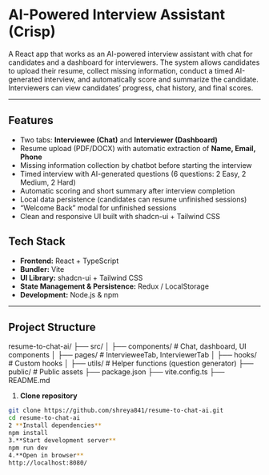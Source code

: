 
# AI-Powered Interview Assistant (Crisp)

A React app that works as an AI-powered interview assistant with chat for candidates and a dashboard for interviewers. The system allows candidates to upload their resume, collect missing information, conduct a timed AI-generated interview, and automatically score and summarize the candidate. Interviewers can view candidates’ progress, chat history, and final scores.

---

## Features

- Two tabs: **Interviewee (Chat)** and **Interviewer (Dashboard)**
- Resume upload (PDF/DOCX) with automatic extraction of **Name, Email, Phone**
- Missing information collection by chatbot before starting the interview
- Timed interview with AI-generated questions (6 questions: 2 Easy, 2 Medium, 2 Hard)
- Automatic scoring and short summary after interview completion
- Local data persistence (candidates can resume unfinished sessions)
- “Welcome Back” modal for unfinished sessions
- Clean and responsive UI built with shadcn-ui + Tailwind CSS



## Tech Stack

- **Frontend:** React + TypeScript  
- **Bundler:** Vite  
- **UI Library:** shadcn-ui + Tailwind CSS  
- **State Management & Persistence:** Redux / LocalStorage  
- **Development:** Node.js & npm

---

## Project Structure

resume-to-chat-ai/
├── src/
│ ├── components/ # Chat, dashboard, UI components
│ ├── pages/ # IntervieweeTab, InterviewerTab
│ ├── hooks/ # Custom hooks
│ ├── utils/ # Helper functions (question generator)
├── public/ # Public assets
├── package.json
├── vite.config.ts
├── README.md


1. **Clone repository**

```bash
git clone https://github.com/shreya841/resume-to-chat-ai.git
cd resume-to-chat-ai
2 **Install dependencies**
npm install
3.**Start development server**
npm run dev
4.**Open in browser**
http://localhost:8080/

